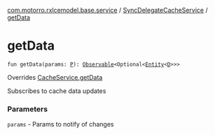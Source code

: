 [com.motorro.rxlcemodel.base.service](../index.md) / [SyncDelegateCacheService](index.md) / [getData](./get-data.md)

# getData

`fun getData(params: `[`P`](index.md#P)`): `[`Observable`](http://reactivex.io/RxJava/2.x/javadoc/io/reactivex/Observable.html)`<Optional<`[`Entity`](../../com.motorro.rxlcemodel.base.entity/-entity/index.md)`<`[`D`](index.md#D)`>>>`

Overrides [CacheService.getData](../-cache-service/get-data.md)

Subscribes to cache data updates

### Parameters

`params` - Params to notify of changes